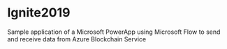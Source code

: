 # Ignite2019
Sample application of a Microsoft PowerApp using Microsoft Flow to send and receive data from Azure Blockchain Service
